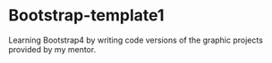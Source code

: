 # Bootstrap-template1
Learning Bootstrap4 by writing code versions of the graphic projects provided by my mentor.
